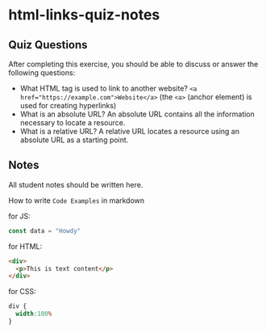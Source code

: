 # html-links-quiz-notes

## Quiz Questions

After completing this exercise, you should be able to discuss or answer the following questions:

- What HTML tag is used to link to another website?
`<a href="https://example.com">Website</a>` (the `<a>` (anchor element) is used for creating hyperlinks)
- What is an absolute URL?
An absolute URL contains all the information necessary to locate a resource.
- What is a relative URL?
A relative URL locates a resource using an absolute URL as a starting point.

## Notes

All student notes should be written here.


How to write `Code Examples` in markdown

for JS:
```javascript
const data = "Howdy"
```

for HTML:
```html
<div>
  <p>This is text content</p>
</div>
```

for CSS:
```css
div {
  width:100%
}
```
